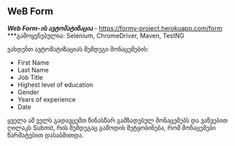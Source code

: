 ## WeB Form
***Web Form-ის ავტომატიზაცია*** - https://formy-project.herokuapp.com/form
***გამოყენებულია: Selenium, ChromeDriver, Maven, TestNG

ვახდენთ ავტომატიზაციას შემდეგი მონაცემების:
- First Name
- Last Name
- Job Title
- Highest level of education
- Gender
- Years of experience
- Date

ყველა ამ ველს გადავცემთ წინასწარ გამზადებულ მონაცემებს და ვაწვებით ღილაკს Submit, რის შემდეგაც გამოდის შეტყობინება, რომ მონაცემები წარმატებით დასაბმითდა.

